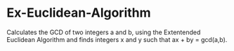 # Ex-Euclidean-Algorithm

Calculates the GCD of two integers a and b, using the Extentended Euclidean Algorithm and finds integers x and y such that ax + by = gcd(a,b).

